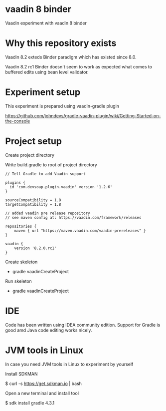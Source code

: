 # vaadin 8 binder

Vaadin experiment with vaadin 8 binder

# Why this repository exists

Vaadin 8.2 exteds Binder paradigm which has existed since 8.0.

Vaadin 8.2 rc1 Binder doesn't seem to work as expected what comes to buffered edits using bean level validator.

# Experiment setup

This experiment is prepared using vaadin-gradle plugin

https://github.com/johndevs/gradle-vaadin-plugin/wiki/Getting-Started-on-the-console

# Project setup

Create project directory

Write build.gradle to root of project directory

```
// Tell Gradle to add Vaadin support

plugins {
  id 'com.devsoap.plugin.vaadin' version '1.2.6'
}

sourceCompatibility = 1.8
targetCompatibility = 1.8

// added vaadin pre release repository
// see maven config at: https://vaadin.com/framework/releases

repositories {
    maven { url "https://maven.vaadin.com/vaadin-prereleases" }
}

vaadin {
    version '8.2.0.rc1'
}
```

Create skeleton

- gradle vaadinCreateProject

Run skeleton

- gradle vaadinCreateProject



# IDE

Code has been written using IDEA community edition. Support for Gradle is good amd Java code editing works nicely.

# JVM tools in Linux

In case you need JVM tools in Linux to experiment by yourself

Install SDKMAN

$ curl -s https://get.sdkman.io | bash

Open a new terminal and install tool

$ sdk install gradle 4.3.1

